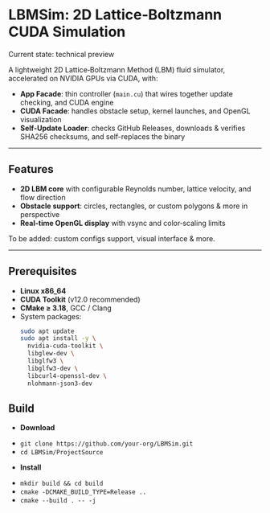 # LBMSim: 2D Lattice‐Boltzmann CUDA Simulation

Current state: technical preview

A lightweight 2D Lattice‐Boltzmann Method (LBM) fluid simulator, accelerated on NVIDIA GPUs via CUDA, with:

- **App Facade**: thin controller (`main.cu`) that wires together update checking, and CUDA engine  
- **CUDA Facade**: handles obstacle setup, kernel launches, and OpenGL visualization  
- **Self-Update Loader**: checks GitHub Releases, downloads & verifies SHA256 checksums, and self-replaces the binary  

---

## Features

- **2D LBM core** with configurable Reynolds number, lattice velocity, and flow direction  
- **Obstacle support**: circles, rectangles, or custom polygons & more in perspective
- **Real-time OpenGL display** with vsync and color‐scaling limits  

To be added: custom configs support, visual interface & more.

---

## Prerequisites

- **Linux x86_64**  
- **CUDA Toolkit** (v12.0 recommended)  
- **CMake ≥ 3.18**, GCC / Clang  
- System packages:  
  ```bash
  sudo apt update
  sudo apt install -y \
    nvidia-cuda-toolkit \
    libglew-dev \
    libglfw3 \
    libglfw3-dev \
    libcurl4-openssl-dev \
    nlohmann-json3-dev
    ```


## Build

- **Download**
* ```git clone https://github.com/your-org/LBMSim.git```
* ```cd LBMSim/ProjectSource```

- **Install**
* ```mkdir build && cd build```
* ```cmake -DCMAKE_BUILD_TYPE=Release ..```
* ```cmake --build . -- -j```
